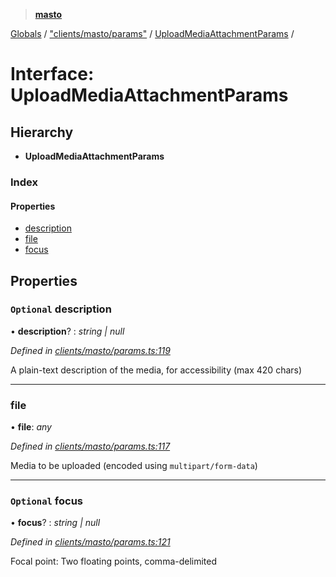> **[masto](../README.md)**

[Globals](../globals.md) / ["clients/masto/params"](../modules/_clients_masto_params_.md) / [UploadMediaAttachmentParams](_clients_masto_params_.uploadmediaattachmentparams.md) /

# Interface: UploadMediaAttachmentParams

## Hierarchy

* **UploadMediaAttachmentParams**

### Index

#### Properties

* [description](_clients_masto_params_.uploadmediaattachmentparams.md#optional-description)
* [file](_clients_masto_params_.uploadmediaattachmentparams.md#file)
* [focus](_clients_masto_params_.uploadmediaattachmentparams.md#optional-focus)

## Properties

### `Optional` description

• **description**? : *string | null*

*Defined in [clients/masto/params.ts:119](https://github.com/neet/masto.js/blob/aaa534e/src/clients/masto/params.ts#L119)*

A plain-text description of the media, for accessibility (max 420 chars)

___

###  file

• **file**: *any*

*Defined in [clients/masto/params.ts:117](https://github.com/neet/masto.js/blob/aaa534e/src/clients/masto/params.ts#L117)*

Media to be uploaded (encoded using `multipart/form-data`)

___

### `Optional` focus

• **focus**? : *string | null*

*Defined in [clients/masto/params.ts:121](https://github.com/neet/masto.js/blob/aaa534e/src/clients/masto/params.ts#L121)*

Focal point: Two floating points, comma-delimited